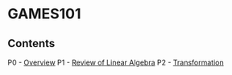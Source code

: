 # GAMES101

## Contents

P0 - [Overview](P0.md)
P1 - [Review of Linear Algebra](P1.md)
P2 - [Transformation](P2.md)
